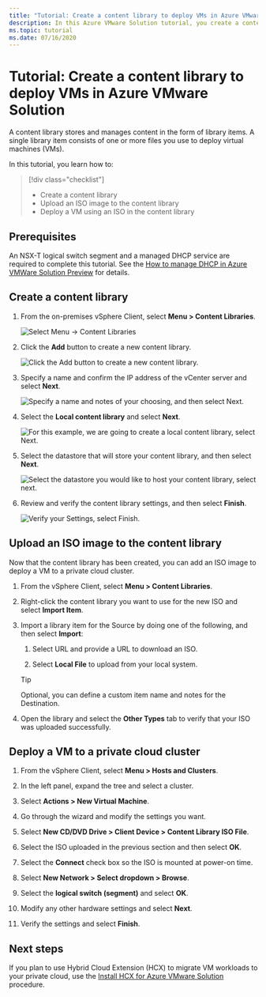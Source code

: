 ```yaml
---
title: "Tutorial: Create a content library to deploy VMs in Azure VMware Solution"
description: In this Azure VMware Solution tutorial, you create a content library to deploy a VM in an Azure VMware Solution private cloud.
ms.topic: tutorial
ms.date: 07/16/2020
---
```


# Tutorial: Create a content library to deploy VMs in Azure VMware Solution

A content library stores and manages content in the form of library items. A single library item consists of one or more files you use to deploy virtual machines (VMs). 
 
In this tutorial, you learn how to:
> [!div class="checklist"]
> * Create a content library
> * Upload an ISO image to the content library
> * Deploy a VM using an ISO in the content library

## Prerequisites

An NSX-T logical switch segment and a managed DHCP service are required to complete this tutorial.  See the [How to manage DHCP in Azure VMWare Solution Preview](manage-dhcp.md) for details.

## Create a content library

1. From the on-premises vSphere Client, select **Menu > Content Libraries**.

   ![Select Menu -> Content Libraries](./media/content-library/vsphere-menu-content-libraries.png)

1. Click the **Add** button to create a new content library.

   ![Click the Add button to create a new content library.](./media/content-library/create-new-content-library.png)

1. Specify a name and confirm the IP address of the vCenter server and select **Next**.

   ![Specify a name and notes of your choosing, and then select Next.](./media/content-library/new-content-library-step1.png)

1. Select the **Local content library** and select **Next**.

   ![For this example, we are going to create a local content library, select Next.](./media/content-library/new-content-library-step2.png)

1. Select the datastore that will store your content library, and then select **Next**.

   ![Select the datastore you would like to host your content library, select next.](./media/content-library/new-content-library-step3.png)

1. Review and verify the content library settings, and then select **Finish**.

   ![Verify your Settings, select Finish.](./media/content-library/new-content-library-step4.png)

## Upload an ISO image to the content library

Now that the content library has been created, you can add an ISO image to deploy a VM to a private cloud cluster. 

1. From the vSphere Client, select **Menu > Content Libraries**.

1. Right-click the content library you want to use for the new ISO and select **Import Item**.

1. Import a library item for the Source by doing one of the following, and then select **Import**:
   1. Select URL and provide a URL to download an ISO.

   1. Select **Local File** to upload from your local system.

   > [!TIP]
   > Optional, you can define a custom item name and notes for the Destination.

1. Open the library and select the **Other Types** tab to verify that your ISO was uploaded successfully.


## Deploy a VM to a private cloud cluster

1. From the vSphere Client, select **Menu > Hosts and Clusters**.

1. In the left panel, expand the tree and select a cluster.

1. Select **Actions > New Virtual Machine**.

1. Go through the wizard and modify the settings you want.

1. Select **New CD/DVD Drive > Client Device > Content Library ISO File**.

1. Select the ISO uploaded in the previous section and then select **OK**.

1. Select the **Connect** check box so the ISO is mounted at power-on time.

1. Select **New Network > Select dropdown > Browse**.

1. Select the **logical switch (segment)** and select **OK**.

1. Modify any other hardware settings and select **Next**.

1. Verify the settings and select **Finish**.


## Next steps

If you plan to use Hybrid Cloud Extension (HCX) to migrate VM workloads to your private cloud, use the [Install HCX for Azure VMware Solution](hybrid-cloud-extension-installation.md) procedure.

<!-- LINKS - external-->

<!-- LINKS - internal -->
